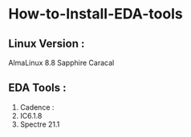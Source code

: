 # How-to-Install-EDA-tools

## Linux Version :

AlmaLinux 8.8  Sapphire Caracal 

## EDA Tools : 
1. Cadence :
2. IC6.1.8
3.  Spectre 21.1 

